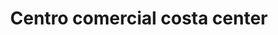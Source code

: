 ---
title: "Centro comercial costa center"
url: /lecheria/centro-comercial-costa-center/
shop: centro comercial
---
